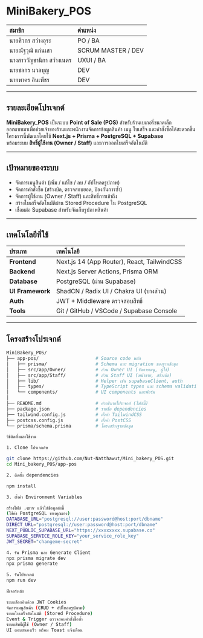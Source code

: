 # MiniBakery_POS

| สมาชิก | ตำแหน่ง |
| :-------------------------- | :---------------- |
| นายศิวกร สว่างอุระ | PO / BA |
| นายณัฐวุฒิ แก่นเสา | SCRUM MASTER / DEV |
| นางสาววัญชานิกา สว่างเนตร | UXUI / BA |
| นายชลกร นวลบุญ | DEV |
| นายพาคร อินเพ็ชร | DEV |

---

##  รายละเอียดโปรเจกต์

**MiniBakery_POS** เป็นระบบ **Point of Sale (POS)** สำหรับร้านเบเกอรี่ขนาดเล็ก  
ออกแบบมาเพื่อช่วยเจ้าของร้านและพนักงานจัดการข้อมูลสินค้า เมนู ใบเสร็จ และคำสั่งซื้อได้สะดวกขึ้น  
โครงการนี้พัฒนาโดยใช้ **Next.js + Prisma + PostgreSQL + Supabase**  
พร้อมระบบ **สิทธิ์ผู้ใช้งาน (Owner / Staff)** และการออกใบเสร็จอัตโนมัติ

---

##  เป้าหมายของระบบ

- จัดการเมนูสินค้า (เพิ่ม / แก้ไข / ลบ / อัปโหลดรูปภาพ)
- จัดการคำสั่งซื้อ (สร้างบิล, ตรวจสอบยอด, ป้องกันการซ้ำ)
- จัดการผู้ใช้งาน (Owner / Staff) และสิทธิ์การเข้าถึง
- สร้างใบเสร็จอัตโนมัติผ่าน Stored Procedure ใน PostgreSQL
- เชื่อมต่อ Supabase สำหรับจัดเก็บรูปภาพสินค้า

---

##  เทคโนโลยีที่ใช้

| ประเภท | เทคโนโลยี |
| :-- | :-- |
| **Frontend** | Next.js 14 (App Router), React, TailwindCSS |
| **Backend** | Next.js Server Actions, Prisma ORM |
| **Database** | PostgreSQL (ผ่าน Supabase) |
| **UI Framework** | ShadCN / Radix UI / Chakra UI (บางส่วน) |
| **Auth** | JWT + Middleware ตรวจสอบสิทธิ์ |
| **Tools** | Git / GitHub / VSCode / Supabase Console |

---

##  โครงสร้างโปรเจกต์

```bash
MiniBakery_POS/
├── app-pos/                     # Source code หลัก
│   ├── prisma/                  # Schema และ migration ของฐานข้อมูล
│   ├── src/app/Owner/           # ส่วน Owner UI (จัดการเมนู, ผู้ใช้)
│   ├── src/app/Staff/           # ส่วน Staff UI (หน้าขาย, สร้างบิล)
│   ├── lib/                     # Helper เช่น supabaseClient, auth
│   ├── types/                   # TypeScript types และ schema validation
│   └── components/              # UI components และฟอร์ม
│
├── README.md                    # คำอธิบายโปรเจกต์ (ไฟล์นี้)
├── package.json                 # รายชื่อ dependencies
├── tailwind.config.js           # ตั้งค่า TailwindCSS
├── postcss.config.js            # ตั้งค่า PostCSS
└── prisma/schema.prisma         # โครงสร้างฐานข้อมูล

วิธีติดตั้งและใช้งาน

1. Clone โปรเจกต์ฃ

git clone https://github.com/Nut-Natthawut/Mini_bakery_POS.git
cd Mini_bakery_POS/app-pos

2. ติดตั้ง dependencies

npm install

3. ตั้งค่า Environment Variables

สร้างไฟล์ .env แล้วใส่ข้อมูลดังนี้
(ใช้ค่า PostgreSQL ของคุณเอง)
DATABASE_URL="postgresql://user:password@host:port/dbname"
DIRECT_URL="postgresql://user:password@host:port/dbname"
NEXT_PUBLIC_SUPABASE_URL="https://xxxxxxxx.supabase.co"
SUPABASE_SERVICE_ROLE_KEY="your_service_role_key"
JWT_SECRET="changeme-secret"

4. รัน Prisma และ Generate Client
npx prisma migrate dev
npx prisma generate

5. รันโปรเจกต์
npm run dev

ฟีเจอร์หลัก

ระบบล็อกอินด้วย JWT Cookies
จัดการเมนูสินค้า (CRUD + อัปโหลดรูปภาพ)
ระบบใบเสร็จอัตโนมัติ (Stored Procedure)
Event & Trigger ตรวจสอบคำสั่งซื้อซ้ำ
ระบบสิทธิ์ผู้ใช้ (Owner / Staff)
UI ตอบสนองเร็ว พร้อม Toast แจ้งเตือน